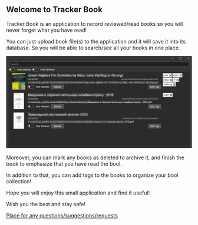 ## Welcome to Tracker Book

Tracker Book is an application to record reviewed/read books so you will never forget what you have read!

You can just upload book file(s) to the application and it will save it into its database. So you will be able to search/see all your books in one place.

![img](https://github.com/TrackerBook/TrackerBook.github.io/blob/main/trackerbook.png?raw=true)

Moreover, you can mark any books as deleted to archive it, and finish the book to emphasize that you have read the bool.

In addition to that, you can add tags to the books to organize your bool collection!

Hope you will enjoy this small application and find it useful!

Wish you the best and stay safe!

[Place for any questions/suggestions/requests](https://github.com/TrackerBook/TrackerBook.github.io/discussions)
